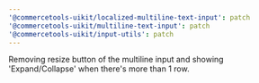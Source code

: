 ```yaml
---
'@commercetools-uikit/localized-multiline-text-input': patch
'@commercetools-uikit/multiline-text-input': patch
'@commercetools-uikit/input-utils': patch
---
```


Removing resize button of the multiline input and showing 'Expand/Collapse' when there's more than 1 row.
